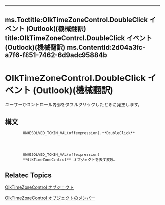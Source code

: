 

---
ms.Toctitle:OlkTimeZoneControl.DoubleClick イベント (Outlook)(機械翻訳)
title:OlkTimeZoneControl.DoubleClick イベント (Outlook)(機械翻訳)
ms.ContentId:2d04a3fc-a7f6-f851-7462-6d9adc95884b
---
# OlkTimeZoneControl.DoubleClick イベント (Outlook)(機械翻訳)




ユーザーがコントロール内部をダブルクリックしたときに発生します。

## 構文

            UNRESOLVED_TOKEN_VAL(offexpression).**DoubleClick**




            UNRESOLVED_TOKEN_VAL(offexpression)
            **OlkTimeZoneControl** オブジェクトを表す変数。



## Related Topics

[OlkTimeZoneControl オブジェクト](2138c4fe-1677-f4f0-1a60-dfac20cc1778.md)

[OlkTimeZoneControl オブジェクトのメンバー](350ded4c-0118-c278-dabe-c6139aeba1e9.md)




